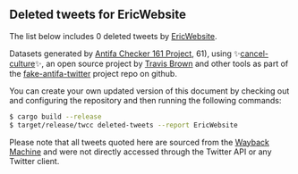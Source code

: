 ## Deleted tweets for EricWebsite

The list below includes 0 deleted tweets by
[EricWebsite](https://twitter.com/EricWebsite).



Datasets generated by [Antifa Checker 161 Project](https://twitter.com/antifacheck161), 61), using ✨[cancel-culture](https://github.com/travisbrown/cancel-culture)✨, an open source project by 
[Travis Brown](https://twitter.com/travisbrown) and other tools as part of the 
[fake-antifa-twitter](https://github.com/antifacheck161/fake-antifa-twitter) project repo on github.

You can create your own updated version of this document by checking out and configuring the
repository and then running the following commands:

```bash
$ cargo build --release
$ target/release/twcc deleted-tweets --report EricWebsite
```

Please note that all tweets quoted here are sourced from the
[Wayback Machine](https://web.archive.org) and were not directly accessed through the Twitter API or
any Twitter client.

